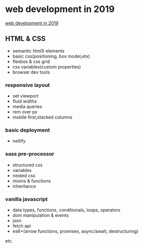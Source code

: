 # web development in 2019

[web development in 2019](https://www.youtube.com/watch?v=UnTQVlqmDQ0)

## HTML & CSS

- semantic html5 elements
- basic css(positioning, box model,etx)
- flexbox & css grid
- css variables(custom properties)
- browser dev tools

### responsive layout

- set viewport
- fluid widths
- media queries
- rem over px
- mobile first,stacked columns

### basic deployment

- netlify

### sass pre-processor

- structured css
- variables
- nested css
- mixins & functions
- inheritance

### vanilla javascript

- data types, functions, conditionals, loops, operators
- dom manipulation & events
- json
- fetch api
- es6+(arrow functions, promises, async/await, destructuring)

etc.
